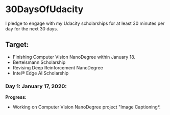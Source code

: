 # 30DaysOfUdacity

I pledge to engage with my Udacity scholarships for at least 30 minutes per day for the next 30 days. 

## Target: 
* Finishing Computer Vision NanoDegree within January 18. 
* Bertelsmann Scholarship
* Revising Deep Reinforcement NanoDegree
* Intel® Edge AI Scholarship 


### Day 1: January 17, 2020:

**Progress:**
- Working on Computer Vision NanoDegree project "Image Captioning*. 
